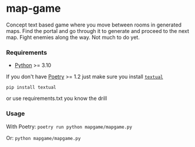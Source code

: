 # map-game

Concept text based game where you move between rooms in generated maps. Find the portal and go through it to generate and proceed to the next map. Fight enemies along the way. Not much to do yet.

### Requirements

- [Python](https://www.python.org/downloads/) >= 3.10

If you don't have [Poetry](https://python-poetry.org/docs/) >= 1.2 just make sure you install [`textual`](https://github.com/Textualize/textual)

`pip install textual`

or use requirements.txt you know the drill

### Usage

With Poetry: `poetry run python mapgame/mapgame.py`

Or: `python mapgame/mapgame.py`
